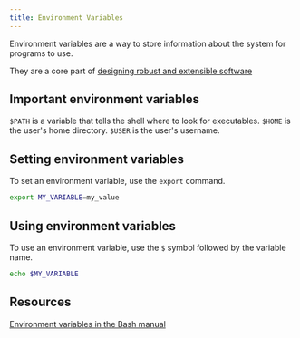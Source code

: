 ```yaml
---
title: Environment Variables
---
```


Environment variables are a way to store information about the system for programs to use.

They are a core part of [designing robust and extensible software](./12_factor_apps.md)

## Important environment variables
`$PATH` is a variable that tells the shell where to look for executables.
`$HOME` is the user's home directory.
`$USER` is the user's username.

## Setting environment variables
To set an environment variable, use the `export` command.

```bash
export MY_VARIABLE=my_value
```

## Using environment variables
To use an environment variable, use the `$` symbol followed by the variable name.

```bash
echo $MY_VARIABLE
```

## Resources
[Environment variables in the Bash manual](https://www.gnu.org/software/bash/manual/html_node/Bash-Variables.html)
